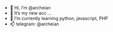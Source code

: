 - 👋 Hi, I’m @archeian
- 👀 It’s my new acc ...
- 🌱 I’m currently learning python, javascript, PHP
- 📫 telegram: @archeian

<!---
archeian/archeian is a ✨ special ✨ repository because its `README.md` (this file) appears on your GitHub profile.
You can click the Preview link to take a look at your changes.
--->
